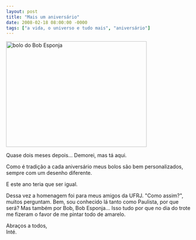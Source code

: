 ```yaml
---
layout: post
title: "Mais um aniversário"
date: 2008-02-18 08:00:00 -0000
tags: ["a vida, o universo e tudo mais", "aniversário"]
---
```

<div class="gallery-post-flutua">
<div class="image-container">
            <img src="{{ site.baseurl }}/assets/fotos/2008/02/Aniversário Pedro 014.jpg" alt="bolo do Bob Esponja" title="foto do bolo do Bob Esponja" width="384px" height="288px" >
        </div>
</div>

Quase dois meses depois... Demorei, mas tá aqui.

Como é tradição a cada aniversário meus bolos são bem personalizados, sempre com um desenho diferente.

E este ano teria que ser igual.

Dessa vez a homenagem foi para meus amigos da UFRJ. "Como assim?", muitos perguntam. Bem, sou conhecido lá tanto como Paulista, por que será? Mas também por Bob, Bob Esponja... Isso tudo por que no dia do trote me fizeram o favor de me pintar todo de amarelo.

Abraços a todos,  
Inté.